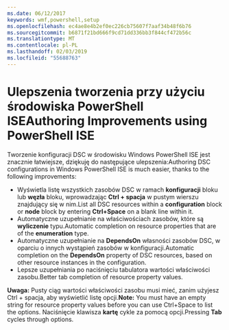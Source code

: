 ```yaml
---
ms.date: 06/12/2017
keywords: wmf,powershell,setup
ms.openlocfilehash: ec4ae8e4b2ef0ec226cb75607f7aaf34b48f6b76
ms.sourcegitcommit: b6871f21bd666f9cd71dd336bb3f844cf472b56c
ms.translationtype: MT
ms.contentlocale: pl-PL
ms.lasthandoff: 02/03/2019
ms.locfileid: "55688763"
---
```

# <a name="authoring-improvements-using-powershell-ise"></a><span data-ttu-id="f510b-102">Ulepszenia tworzenia przy użyciu środowiska PowerShell ISE</span><span class="sxs-lookup"><span data-stu-id="f510b-102">Authoring Improvements using PowerShell ISE</span></span>

<span data-ttu-id="f510b-103">Tworzenie konfiguracji DSC w środowisku Windows PowerShell ISE jest znacznie łatwiejsze, dziękuję do następujące ulepszenia:</span><span class="sxs-lookup"><span data-stu-id="f510b-103">Authoring DSC configurations in Windows PowerShell ISE is much easier, thanks to the following improvements:</span></span>

- <span data-ttu-id="f510b-104">Wyświetla listę wszystkich zasobów DSC w ramach **konfiguracji** bloku lub **węzła** bloku, wprowadzając **Ctrl + spacja** w pustym wierszu znajdujący się w nim.</span><span class="sxs-lookup"><span data-stu-id="f510b-104">List all DSC resources within a **configuration** block or **node** block by entering **Ctrl+Space** on a blank line within it.</span></span>
- <span data-ttu-id="f510b-105">Automatyczne uzupełnianie na właściwościach zasobów, które są **wyliczenie** typu.</span><span class="sxs-lookup"><span data-stu-id="f510b-105">Automatic completion on resource properties that are of the **enumeration** type.</span></span>
- <span data-ttu-id="f510b-106">Automatyczne uzupełnianie na **DependsOn** własności zasobów DSC, w oparciu o innych wystąpień zasobów w konfiguracji.</span><span class="sxs-lookup"><span data-stu-id="f510b-106">Automatic completion on the **DependsOn** property of DSC resources, based on other resource instances in the configuration.</span></span>
- <span data-ttu-id="f510b-107">Lepsze uzupełniania po naciśnięciu tabulatora wartości właściwości zasobu.</span><span class="sxs-lookup"><span data-stu-id="f510b-107">Better tab completion of resource property values.</span></span>

<span data-ttu-id="f510b-108">**Uwaga:** Pusty ciąg wartości właściwości zasobu musi mieć, zanim użyjesz Ctrl + spacja, aby wyświetlić listę opcji.</span><span class="sxs-lookup"><span data-stu-id="f510b-108">**Note:** You must have an empty string for resource property values before you can use Ctrl+Space to list the options.</span></span> <span data-ttu-id="f510b-109">Naciśnięcie klawisza **kartę** cykle za pomocą opcji.</span><span class="sxs-lookup"><span data-stu-id="f510b-109">Pressing **Tab** cycles through options.</span></span>
